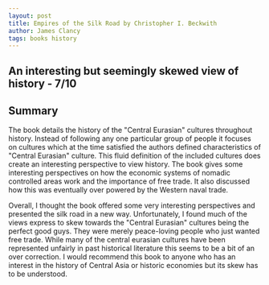 ```yaml
---
layout: post
title: Empires of the Silk Road by Christopher I. Beckwith
author: James Clancy
tags: books history
---
```


## An interesting but seemingly skewed view of history - 7/10

## Summary

The book details the history of the "Central Eurasian" cultures throughout history. Instead of following any one particular group of people it focuses on cultures which at the time satisfied the authors defined characteristics of "Central Eurasian" culture. This fluid definition of the included cultures does create an interesting perspective to view history. The book gives some interesting perspectives on how the economic systems of nomadic controlled areas work and the importance of free trade. It also discussed how this was eventually over powered by the Western naval trade. 

Overall, I thought the book offered some very interesting perspectives and presented the silk road in a new way. Unfortunately, I found much of the views express to skew towards the "Central Eurasian" cultures being the perfect good guys. They were merely peace-loving people who just wanted free trade. While many of the central eurasian cultures have been represented unfairly in past historical literature this seems to be a bit of an over correction. I would recommend this book to anyone who has an interest in the history of Central Asia or historic economies but its skew has to be understood.